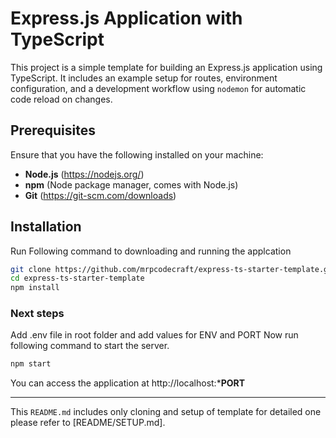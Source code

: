 # Express.js Application with TypeScript

This project is a simple template for building an Express.js application using TypeScript. It includes an example setup for routes, environment configuration, and a development workflow using `nodemon` for automatic code reload on changes.

## Prerequisites

Ensure that you have the following installed on your machine:
- **Node.js** (https://nodejs.org/)
- **npm** (Node package manager, comes with Node.js)
- **Git** (https://git-scm.com/downloads)

## Installation
Run Following command to downloading and running the applcation
```bash
git clone https://github.com/mrpcodecraft/express-ts-starter-template.git
cd express-ts-starter-template
npm install
```
### Next steps
Add .env file in root folder and add values for ENV and PORT
Now run following command to start the server.
```bash
npm start
```
You can access the application at http://localhost:***PORT** 


---

This `README.md` includes only cloning and setup of template for detailed one please refer to [README/SETUP.md].
